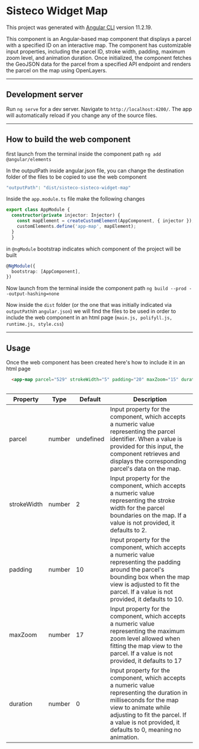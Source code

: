 # Sisteco Widget Map
This project was generated with [Angular CLI](https://github.com/angular/angular-cli) version 11.2.19.

This component is an Angular-based map component that displays a parcel with a specified ID on an interactive map. The component has customizable input properties, including the parcel ID, stroke width, padding, maximum zoom level, and animation duration. Once initialized, the component fetches the GeoJSON data for the parcel from a specified API endpoint and renders the parcel on the map using OpenLayers.

<hr>

## Development server

Run `ng serve` for a dev server. Navigate to `http://localhost:4200/`. The app will automatically reload if you change any of the source files.

<hr>

## How to build the web component
first launch from the terminal inside the component path
`ng add @angular/elements`

In the outputPath inside angular.json file,
you can change the destination folder of the files to be copied to use the web component
```php
"outputPath": "dist/sisteco-sisteco-widget-map"
```

Inside the `app.module.ts` file make the following changes
```typescript
export class AppModule {
  constructor(private injector: Injector) {
    const mapElement = createCustomElement(AppComponent, { injector });
    customElements.define('app-map', mapElement);
  }
  }
  ```
in `@ngModule` bootstrap indicates which component of the project will be built
```typescript
@NgModule({
  bootstrap: [AppComponent],
})
 ```
 Now launch from the terminal inside the component path
`ng build --prod --output-hashing=none`

Now inside the `dist` folder (or the one that was initially indicated via `outputPath`in `angular.json`) we will find the files to be used in order to include the web component in an html page (`main.js, polifyll.js, runtime.js, style.css`)

<hr>

## Usage
Once the web component has been created here's how to include it in an html page
```html
  <app-map parcel="529" strokeWidth="5" padding="20" maxZoom="15" duration="5"></app-map>
```

<div style="overflow-x:auto;">
  <table style="width: 100%">
    <thead>
      <tr>
        <th>Property</th>
        <th>Type</th>
        <th style="width: 10%;">Default</th>
        <th>Description</th>
      </tr>
    </thead>
    <tbody>
      <tr>
        <td>parcel</td>
        <td>number</td>
        <td>undefined</td>
        <td>Input property for the component, which accepts a numeric value representing the parcel identifier. When a value is provided for this input, the component retrieves and displays the corresponding parcel's data on the map.</td>
      </tr>
      <td>strokeWidth</td>
        <td>number</td>
        <td>2</td>
        <td> Input property for the component, which accepts a numeric value representing the stroke width for the parcel boundaries on the map. If a value is not provided, it defaults to 2.</td>
      <tr>
        <td>padding</td>
        <td>number</td>
        <td>10</td>
        <td>Input property for the component, which accepts a numeric value representing the padding around the parcel's bounding box when the map view is adjusted to fit the parcel. If a value is not provided, it defaults to 10.</td>
      </tr>
       <tr>
        <td>maxZoom</td>
        <td>number</td>
        <td>17</td>
        <td>Input property for the component, which accepts a numeric value representing the maximum zoom level allowed when fitting the map view to the parcel. If a value is not provided, it defaults to 17</td>
      </tr>
      <tr>
        <td>duration</td>
        <td>number</td>
        <td>0</td>
        <td>Input property for the component, which accepts a numeric value representing the duration in milliseconds for the map view to animate while adjusting to fit the parcel. If a value is not provided, it defaults to 0, meaning no animation.</td>
      </tr>
    </tbody>
  </table>
</div>